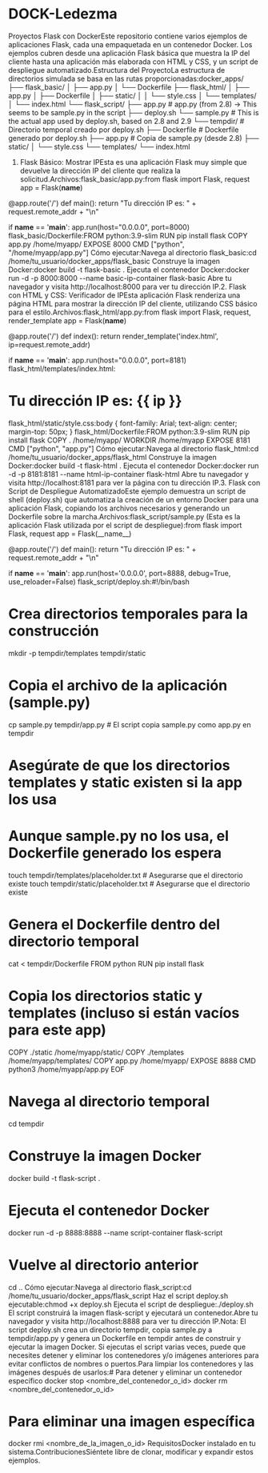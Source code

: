 # DOCK-Ledezma
Proyectos Flask con DockerEste repositorio contiene varios ejemplos de aplicaciones Flask, cada una empaquetada en un contenedor Docker. Los ejemplos cubren desde una aplicación Flask básica que muestra la IP del cliente hasta una aplicación más elaborada con HTML y CSS, y un script de despliegue automatizado.Estructura del ProyectoLa estructura de directorios simulada se basa en las rutas proporcionadas:docker_apps/
├── flask_basic/
│   ├── app.py
│   └── Dockerfile
├── flask_html/
│   ├── app.py
│   ├── Dockerfile
│   ├── static/
│   │   └── style.css
│   └── templates/
│       └── index.html
└── flask_script/
    ├── app.py          # app.py (from 2.8) -> This seems to be sample.py in the script
    ├── deploy.sh
    └── sample.py       # This is the actual app used by deploy.sh, based on 2.8 and 2.9
    └── tempdir/        # Directorio temporal creado por deploy.sh
        ├── Dockerfile  # Dockerfile generado por deploy.sh
        ├── app.py      # Copia de sample.py (desde 2.8)
        ├── static/
        │   └── style.css
        └── templates/
            └── index.html
1. Flask Básico: Mostrar IPEsta es una aplicación Flask muy simple que devuelve la dirección IP del cliente que realiza la solicitud.Archivos:flask_basic/app.py:from flask import Flask, request
app = Flask(__name__)

@app.route('/')
def main():
    return "Tu dirección IP es: " + request.remote_addr + "\n"

if __name__ == '__main__':
    app.run(host="0.0.0.0", port=8000)
flask_basic/Dockerfile:FROM python:3.9-slim
RUN pip install flask
COPY app.py /home/myapp/
EXPOSE 8000
CMD ["python", "/home/myapp/app.py"]
Cómo ejecutar:Navega al directorio flask_basic:cd /home/tu_usuario/docker_apps/flask_basic
Construye la imagen Docker:docker build -t flask-basic .
Ejecuta el contenedor Docker:docker run -d -p 8000:8000 --name basic-ip-container flask-basic
Abre tu navegador y visita http://localhost:8000 para ver tu dirección IP.2. Flask con HTML y CSS: Verificador de IPEsta aplicación Flask renderiza una página HTML para mostrar la dirección IP del cliente, utilizando CSS básico para el estilo.Archivos:flask_html/app.py:from flask import Flask, request, render_template
app = Flask(__name__)

@app.route('/')
def index():
    return render_template('index.html', ip=request.remote_addr)

if __name__ == '__main__':
    app.run(host="0.0.0.0", port=8181)
flask_html/templates/index.html:<!DOCTYPE html>
<html>
<head>
    <title>Verificador de IP</title>
    <link rel="stylesheet" href="/static/style.css">
</head>
<body>
    <h1>Tu dirección IP es: {{ ip }}</h1>
</body>
</html>
flask_html/static/style.css:body { font-family: Arial; text-align: center; margin-top: 50px; }
flask_html/Dockerfile:FROM python:3.9-slim
RUN pip install flask
COPY . /home/myapp/
WORKDIR /home/myapp
EXPOSE 8181
CMD ["python", "app.py"]
Cómo ejecutar:Navega al directorio flask_html:cd /home/tu_usuario/docker_apps/flask_html
Construye la imagen Docker:docker build -t flask-html .
Ejecuta el contenedor Docker:docker run -d -p 8181:8181 --name html-ip-container flask-html
Abre tu navegador y visita http://localhost:8181 para ver la página con tu dirección IP.3. Flask con Script de Despliegue AutomatizadoEste ejemplo demuestra un script de shell (deploy.sh) que automatiza la creación de un entorno Docker para una aplicación Flask, copiando los archivos necesarios y generando un Dockerfile sobre la marcha.Archivos:flask_script/sample.py (Esta es la aplicación Flask utilizada por el script de despliegue):from flask import Flask, request
app = Flask(__name__)

@app.route('/')
def main():
    return "Tu dirección IP es: " + request.remote_addr + "\n"

if __name__ == '__main__':
    app.run(host='0.0.0.0', port=8888, debug=True, use_reloader=False)
flask_script/deploy.sh:#!/bin/bash

# Crea directorios temporales para la construcción
mkdir -p tempdir/templates tempdir/static

# Copia el archivo de la aplicación (sample.py)
cp sample.py tempdir/app.py # El script copia sample.py como app.py en tempdir

# Asegúrate de que los directorios templates y static existen si la app los usa
# Aunque sample.py no los usa, el Dockerfile generado los espera
touch tempdir/templates/placeholder.txt # Asegurarse que el directorio existe
touch tempdir/static/placeholder.txt   # Asegurarse que el directorio existe

# Genera el Dockerfile dentro del directorio temporal
cat <<EOF > tempdir/Dockerfile
FROM python
RUN pip install flask
# Copia los directorios static y templates (incluso si están vacíos para este app)
COPY ./static /home/myapp/static/
COPY ./templates /home/myapp/templates/
COPY app.py /home/myapp/
EXPOSE 8888
CMD python3 /home/myapp/app.py
EOF

# Navega al directorio temporal
cd tempdir

# Construye la imagen Docker
docker build -t flask-script .

# Ejecuta el contenedor Docker
docker run -d -p 8888:8888 --name script-container flask-script

# Vuelve al directorio anterior
cd ..
Cómo ejecutar:Navega al directorio flask_script:cd /home/tu_usuario/docker_apps/flask_script
Haz el script deploy.sh ejecutable:chmod +x deploy.sh
Ejecuta el script de despliegue:./deploy.sh
El script construirá la imagen flask-script y ejecutará un contenedor.Abre tu navegador y visita http://localhost:8888 para ver tu dirección IP.Nota: El script deploy.sh crea un directorio tempdir, copia sample.py a tempdir/app.py y genera un Dockerfile en tempdir antes de construir y ejecutar la imagen Docker. Si ejecutas el script varias veces, puede que necesites detener y eliminar los contenedores y/o imágenes anteriores para evitar conflictos de nombres o puertos.Para limpiar los contenedores y las imágenes después de usarlos:# Para detener y eliminar un contenedor específico
docker stop <nombre_del_contenedor_o_id>
docker rm <nombre_del_contenedor_o_id>

# Para eliminar una imagen específica
docker rmi <nombre_de_la_imagen_o_id>
RequisitosDocker instalado en tu sistema.ContribucionesSiéntete libre de clonar, modificar y expandir estos ejemplos.
